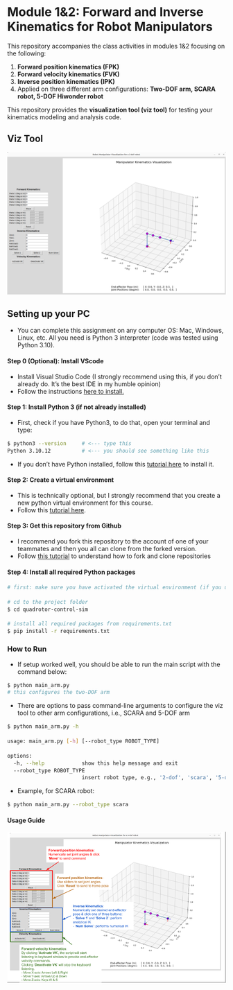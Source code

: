 # Module 1&2: Forward and Inverse Kinematics for Robot Manipulators

This repository accompanies the class activities in modules 1&2 focusing on the following:
1. **Forward position kinematics (FPK)**
2. **Forward velocity kinematics (FVK)**
3. **Inverse position kinematics (IPK)**
4. Applied on three different arm configurations: **Two-DOF arm, SCARA robot, 5-DOF Hiwonder robot**

This repository provides the **visualization tool (viz tool)** for testing your kinematics modeling and analysis code.

## Viz Tool

<img src = "media/FPK.png">

## Setting up your PC

- You can complete this assignment on any computer OS: Mac, Windows, Linux, etc. All you need is Python 3 interpreter (code was tested using Python 3.10).

#### Step 0 (Optional): Install VScode
- Install Visual Studio Code (I strongly recommend using this, if you don’t already do. It’s the best IDE in my humble opinion)
- Follow the instructions [here to install.](https://code.visualstudio.com/download)



#### Step 1: Install Python 3 (if not already installed)
- First, check if you have Python3, to do that, open your terminal and type:
```bash
$ python3 --version     # <--- type this
Python 3.10.12          # <--- you should see something like this
```
- If you don’t have Python installed, follow this [tutorial here](https://realpython.com/installing-python/) to install it.


#### Step 2: Create a virtual environment
- This is technically optional, but I strongly recommend that you create a new python virtual environment for this course.
- Follow this [tutorial here](https://docs.python.org/3/tutorial/venv.html).


#### Step 3: Get this repository from Github
- I recommend you fork this repository to the account of one of your teammates and then you all can clone from the forked version.
- Follow [this tutorial](https://ftc-docs.firstinspires.org/en/latest/programming_resources/tutorial_specific/android_studio/fork_and_clone_github_repository/Fork-and-Clone-From-GitHub.html) to understand how to fork and clone repositories


#### Step 4: Install all required Python packages
```bash
# first: make sure you have activated the virtual environment (if you used one). See step 2 tutorial

# cd to the project folder
$ cd quadrotor-control-sim

# install all required packages from requirements.txt
$ pip install -r requirements.txt
```


### How to Run

- If setup worked well, you should be able to run the main script with the command below:
``` bash
$ python main_arm.py 
# this configures the two-DOF arm
```

- There are options to pass command-line arguments to configure the viz tool to other arm configurations, i.e., SCARA and 5-DOF arm

``` bash
$ python main_arm.py -h

usage: main_arm.py [-h] [--robot_type ROBOT_TYPE] 

options:
  -h, --help            show this help message and exit
  --robot_type ROBOT_TYPE
                        insert robot type, e.g., '2-dof', 'scara', '5-dof'
```
- Example, for SCARA robot:
```bash
$ python main_arm.py --robot_type scara
```

#### Usage Guide

<img src = "media/arm-kinematics-viz-tool.png">
